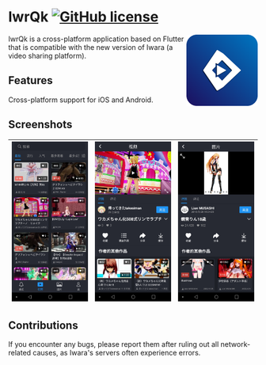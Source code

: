 # IwrQk [![GitHub license](https://img.shields.io/github/license/FutoTan/iwrqk.svg)](LICENSE)

<img src="./icon.png" alt="logo" width="144" height="144" align="right" />

IwrQk is a cross-platform application based on Flutter that is compatible with the new version of Iwara (a video sharing platform).

## Features

Cross-platform support for iOS and Android.

## Screenshots

| ![Preview](./1.png) | ![Preview](./2.png) | ![Preview](./3.png) | 
|:---:|:---:|:---:|

## Contributions

If you encounter any bugs, please report them after ruling out all network-related causes, as Iwara's servers often experience errors.
